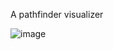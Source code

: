A pathfinder visualizer

![image](https://github.com/user-attachments/assets/7d99dc10-fc8b-4cfb-8a1f-0b44e7d88436)
